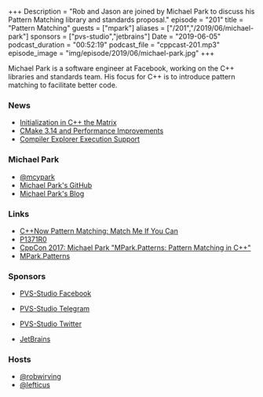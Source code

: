 +++
Description = "Rob and Jason are joined by Michael Park to discuss his Pattern Matching library and standards proposal."
episode = "201"
title = "Pattern Matching"
guests = ["mpark"]
aliases = ["/201","/2019/06/michael-park"]
sponsors = ["pvs-studio","jetbrains"]
Date = "2019-06-05"
podcast_duration = "00:52:19"
podcast_file = "cppcast-201.mp3"
episode_image = "img/episode/2019/06/michael-park.jpg"
+++

Michael Park is a software engineer at Facebook, working on the C++ libraries and standards team. His focus for C++ is to introduce pattern matching to facilitate better code.

### News ###

 - [Initialization in C++ the Matrix](http://www.timur.audio/initialisation-in-c17-the-matrix)
 - [CMake 3.14 and Performance Improvements](https://devblogs.microsoft.com/cppblog/cmake-3-14-and-performance-improvements/)
 - [Compiler Explorer Execution Support](https://isocpp.org/blog/2019/05/compiler-explorer-with-code-execution-support-now-in-early-beta)

### Michael Park ###

 - [@mcypark](https://twitter.com/mcypark)
 - [Michael Park's GitHub](https://github.com/mpark)
 - [Michael Park's Blog](https://mpark.github.io/)

### Links ###

 - [C++Now Pattern Matching: Match Me If You Can](https://cppnow2019.sched.com/event/Mj3u)
 - [P1371R0](http://www.open-std.org/jtc1/sc22/wg21/docs/papers/2019/p1371r0.pdf)
 - [CppCon 2017: Michael Park "MPark.Patterns: Pattern Matching in C++"](https://www.youtube.com/watch?v=HaZ1UQXnuC8)
 - [MPark.Patterns](https://github.com/mpark/patterns)

### Sponsors ###

- [PVS-Studio Facebook](https://www.facebook.com/StaticCodeAnalyzer/)
- [PVS-Studio Telegram](https://t.me/pvsstudio_en)
- [PVS-Studio Twitter](https://twitter.com/Code_Analysis)

- [JetBrains](https://www.jetbrains.com/cpp/?utm_source=cppcast&utm_medium=podcast&utm_content=cppcast-podcast&utm_campaign=cpp)

### Hosts ###

- [@robwirving](https://twitter.com/robwirving)
- [@lefticus](https://twitter.com/lefticus)


